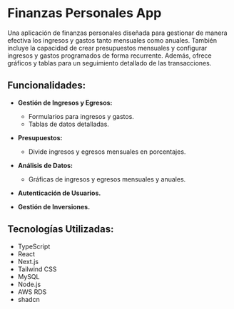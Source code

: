# Finanzas Personales App

Una aplicación de finanzas personales diseñada para gestionar de manera efectiva los ingresos y gastos tanto mensuales como anuales. También incluye la capacidad de crear presupuestos mensuales y configurar ingresos y gastos programados de forma recurrente. Además, ofrece gráficos y tablas para un seguimiento detallado de las transacciones.

## Funcionalidades:

- **Gestión de Ingresos y Egresos:**

  - Formularios para ingresos y gastos.
  - Tablas de datos detalladas.

- **Presupuestos:**

  - Divide ingresos y egresos mensuales en porcentajes.

- **Análisis de Datos:**

  - Gráficas de ingresos y egresos mensuales y anuales.

- **Autenticación de Usuarios.**

- **Gestión de Inversiones.**

## Tecnologías Utilizadas:

- TypeScript
- React
- Next.js
- Tailwind CSS
- MySQL
- Node.js
- AWS RDS
- shadcn
